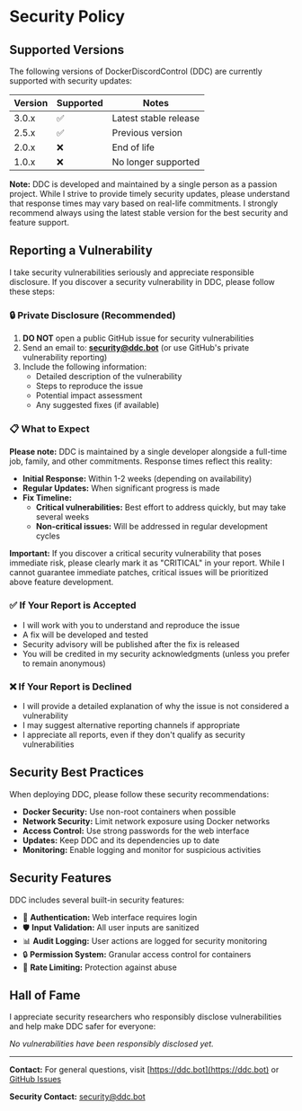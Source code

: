 # Security Policy

## Supported Versions

The following versions of DockerDiscordControl (DDC) are currently supported with security updates:

| Version | Supported          | Notes                    |
| ------- | ------------------ | ------------------------ |
| 3.0.x   | :white_check_mark: | Latest stable release    |
| 2.5.x   | :white_check_mark: | Previous version         |
| 2.0.x   | :x:                | End of life             |
| 1.0.x   | :x:                | No longer supported     |

**Note:** DDC is developed and maintained by a single person as a passion project. While I strive to provide timely security updates, please understand that response times may vary based on real-life commitments. I strongly recommend always using the latest stable version for the best security and feature support.

## Reporting a Vulnerability

I take security vulnerabilities seriously and appreciate responsible disclosure. If you discover a security vulnerability in DDC, please follow these steps:

### 🔒 **Private Disclosure (Recommended)**

1. **DO NOT** open a public GitHub issue for security vulnerabilities
2. Send an email to: **security@ddc.bot** (or use GitHub's private vulnerability reporting)
3. Include the following information:
   - Detailed description of the vulnerability
   - Steps to reproduce the issue
   - Potential impact assessment
   - Any suggested fixes (if available)

### 📋 **What to Expect**

**Please note:** DDC is maintained by a single developer alongside a full-time job, family, and other commitments. Response times reflect this reality:

- **Initial Response:** Within 1-2 weeks (depending on availability)
- **Regular Updates:** When significant progress is made
- **Fix Timeline:** 
  - **Critical vulnerabilities:** Best effort to address quickly, but may take several weeks
  - **Non-critical issues:** Will be addressed in regular development cycles

**Important:** If you discover a critical security vulnerability that poses immediate risk, please clearly mark it as "CRITICAL" in your report. While I cannot guarantee immediate patches, critical issues will be prioritized above feature development.

### ✅ **If Your Report is Accepted**

- I will work with you to understand and reproduce the issue
- A fix will be developed and tested
- Security advisory will be published after the fix is released
- You will be credited in my security acknowledgments (unless you prefer to remain anonymous)

### ❌ **If Your Report is Declined**

- I will provide a detailed explanation of why the issue is not considered a vulnerability
- I may suggest alternative reporting channels if appropriate
- I appreciate all reports, even if they don't qualify as security vulnerabilities

## Security Best Practices

When deploying DDC, please follow these security recommendations:

- **Docker Security:** Use non-root containers when possible
- **Network Security:** Limit network exposure using Docker networks
- **Access Control:** Use strong passwords for the web interface
- **Updates:** Keep DDC and its dependencies up to date
- **Monitoring:** Enable logging and monitor for suspicious activities

## Security Features

DDC includes several built-in security features:

- 🔐 **Authentication:** Web interface requires login
- 🛡️ **Input Validation:** All user inputs are sanitized
- 📊 **Audit Logging:** User actions are logged for security monitoring
- 🔒 **Permission System:** Granular access control for containers
- 🚫 **Rate Limiting:** Protection against abuse

## Hall of Fame

I appreciate security researchers who responsibly disclose vulnerabilities and help make DDC safer for everyone:

*No vulnerabilities have been responsibly disclosed yet.*

---

**Contact:** For general questions, visit [https://ddc.bot](https://ddc.bot) or [GitHub Issues](https://github.com/DockerDiscordControl/DockerDiscordControl/issues)

**Security Contact:** security@ddc.bot 